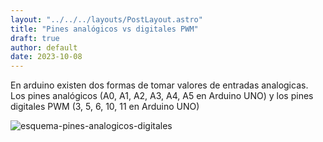```yaml
---
layout: "../../../layouts/PostLayout.astro"
title: "Pines analógicos vs digitales PWM"
draft: true
author: default
date: 2023-10-08
---
```


En arduino existen dos formas de tomar valores de entradas analogicas. Los pines analógicos (A0, A1, A2, A3, A4, A5 en Arduino UNO) y los pines digitales PWM (3, 5, 6, 10, 11 en Arduino UNO)

![esquema-pines-analogicos-digitales](/img/articulos/arduino/pines-analogicos-digitales.png)
